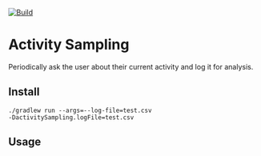 ﻿[![Build](https://github.com/falkoschumann/activity-sampling-java/actions/workflows/build.yml/badge.svg)](https://github.com/falkoschumann/activity-sampling-java/actions/workflows/build.yml)

# Activity Sampling

Periodically ask the user about their current activity and log it for analysis.

## Install

    ./gradlew run --args=--log-file=test.csv
    -DactivitySampling.logFile=test.csv

## Usage
